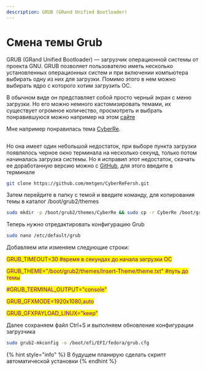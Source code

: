 ```yaml
---
description: GRUB (GRand Unified Bootloader)
---
```


# Смена темы Grub

GRUB (GRand Unified Bootloader) — загрузчик операционной системы от проекта GNU. GRUB позволяет пользователю иметь несколько установленных операционных систем и при включении компьютера выбирать одну из них для загрузки. Помимо этого в нем можно выбирать ядро с которого хотим загрузить ОС.

В обычном виде он представляет собой просто черный экран с меню загрузки. Но его можно немного кастомизировать темами, их существует огромное количество, просмотреть и выбрать понравившуюся можно например на этом [сайте](https://www.gnome-look.org/browse?cat=109\&ord=latest)

Мне например понравилась тема [CyberRe](https://www.gnome-look.org/p/1420727).

<figure><img src="https://images.pling.com/img/00/00/58/62/86/1420727/7c64c1e9d60dfe75dff3b04209682e29e9cdd361f35f61647e1359bb3f8577ed2b94.png" alt=""><figcaption></figcaption></figure>

Но она имеет один небольшой недостаток, при выборе пункта загрузки появлялось черное окно терминала на несколько секунд, только потом начиналась загрузка системы. Но я исправил этот недостаток, скачать ее доработанную версию можно с [GitHub](https://github.com/metgen/CyberReFersh), для этого введите в терминале

```bash
git clone https://github.com/metgen/CyberReFersh.git
```

Затем перейдите в папку с темой и введите команду, для копирования темы в каталог /boot/grub2/themes

```bash
sudo mkdir -p /boot/grub2/themes/CyberRe && sudo cp -r CyberRe /boot/grub2/themes
```

Теперь нужно отредактировать конфигурацию Grub

```bash
sudo nano /etc/default/grub
```

Добавляем или изменяем следующие строки:

<mark style="color:purple;">GRUB\_TIMEOUT=30 #время в секундах до начала загрузки ОС</mark>

<mark style="color:purple;">GRUB\_THEME="/boot/grub2/themes/Insert-Theme/theme.txt" #путь до темы</mark>

<mark style="color:purple;">#GRUB\_TERMINAL\_OUTPUT="console"</mark>

<mark style="color:purple;">GRUB\_GFXMODE=1920x1080,auto</mark>

<mark style="color:purple;">GRUB\_GFXPAYLOAD\_LINUX="keep"</mark>

Далее сохраняем файл Ctrl+S и выполняем обновление конфигурации загрузчика

```bash
sudo grub2-mkconfig -o /boot/efi/EFI/fedora/grub.cfg
```

{% hint style="info" %}
В будущем планирую сделать скрипт автоматической установки
{% endhint %}
